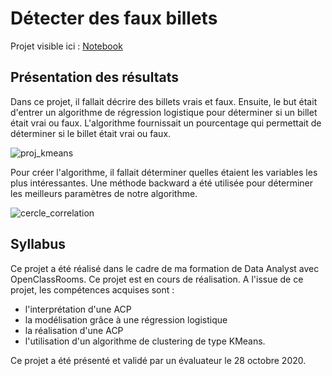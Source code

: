 # Détecter des faux billets

Projet visible ici : [Notebook](https://github.com/Sylvariane/detection_faux_billets/blob/master/P06_01_code.ipynb)

## Présentation des résultats

Dans ce projet, il fallait décrire des billets vrais et faux. Ensuite, le but était d'entrer un algorithme de régression logistique pour déterminer si un billet était vrai ou faux. L'algorithme fournissait un pourcentage qui permettait de déterminer si le billet était vrai ou faux. 

![proj_kmeans](https://user-images.githubusercontent.com/64648386/115591002-e9d75500-a2d1-11eb-9e51-5f033e1698bb.png)

Pour créer l'algorithme, il fallait déterminer quelles étaient les variables les plus intéressantes. Une méthode backward a été utilisée pour déterminer les meilleurs paramètres de notre algorithme. 

![cercle_correlation](https://user-images.githubusercontent.com/64648386/115591237-2e62f080-a2d2-11eb-897c-52110ac58925.png)



## Syllabus 

Ce projet a été réalisé dans le cadre de ma formation de Data Analyst avec OpenClassRooms. Ce projet est en cours de réalisation.
A l'issue de ce projet, les compétences acquises sont : 
- l'interprétation d'une ACP
- la modélisation grâce à une régression logistique
- la réalisation d'une ACP
- l'utilisation d'un algorithme de clustering de type KMeans.

Ce projet a été présenté et validé par un évaluateur le 28 octobre 2020.
